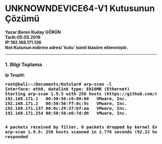<h1>UNKNOWNDEVICE64-V1 Kutusunun Çözümü</h1>
<strong>Yazar:<strong>Beren Kuday GÖRÜN<br>
<strong>Tarih:</strong>05.05.2019<br>
<strong>IP:</strong>192.168.171.136<br>
<strong>Not:</strong>Kutunun indirme adresi 'kutu' isimli klasöre eklenmiştir.<br>
<hr>
<h3>1.	Bilgi Toplama</h3>
Ip Tespiti:
<pre>
<strong>root@kali:~/Documents/Kutular# arp-scan -l</strong>
Interface: eth0, datalink type: EN10MB (Ethernet)
Starting arp-scan 1.9.5 with 256 hosts (https://github.com/royhills/arp-scan)
192.168.171.1	00:50:56:c0:00:08	VMware, Inc.
192.168.171.2	00:50:56:ff:0c:9c	VMware, Inc.
192.168.171.137	00:0c:29:37:bf:aa	VMware, Inc.
192.168.171.254	00:50:56:e6:7d:d6	VMware, Inc.

4 packets received by filter, 0 packets dropped by kernel
Ending arp-scan 1.9.5: 256 hosts scanned in 2.776 seconds (92.22 hosts/sec). 4 responded
</pre>

